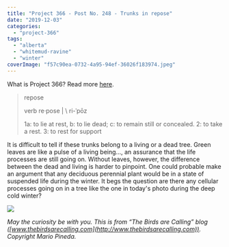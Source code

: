 ```yaml
---
title: "Project 366 - Post No. 248 - Trunks in repose"
date: "2019-12-03"
categories: 
  - "project-366"
tags: 
  - "alberta"
  - "whitemud-ravine"
  - "winter"
coverImage: "f57c90ea-0732-4a95-94ef-36026f183974.jpeg"
---
```


What is Project 366? Read more [here](https://thebirdsarecalling.com/2019/03/29/project-366/).

> repose
> 
> verb re·​pose | \\ ri-ˈpōz
> 
> 1a: to lie at rest, b: to lie dead; c: to remain still or concealed. 2: to take a rest. 3: to rest for support

It is difficult to tell if these trunks belong to a living or a dead tree. Green leaves are like a pulse of a living being..., an assurance that the life processes are still going on. Without leaves, however, the difference between the dead and living is harder to pinpoint. One could probable make an argument that any deciduous perennial plant would be in a state of suspended life during the winter. It begs the question are there any cellular processes going on in a tree like the one in today's photo during the deep cold winter?

![](https://thebirdsarecallingandimustgo.files.wordpress.com/2019/12/f57c90ea-0732-4a95-94ef-36026f183974.jpeg?w=1024)

_May the curiosity be with you. This is from “The Birds are Calling” blog ([www.thebirdsarecalling.com](http://www.thebirdsarecalling.com)). Copyright Mario Pineda._
